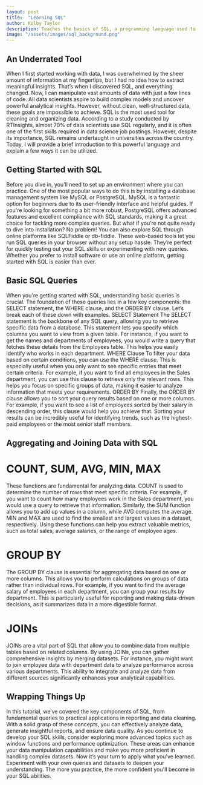 ```yaml
---
layout: post
title:  "Learning SQL"
author: Kolby Taylor
description: Teaches the basics of SQL, a programming language used to gather and organize data.   
image: "/assets/images/sql_background.png"
---
```


## An Underrated Tool
When I first started working with data, I was overwhelmed by the sheer amount of information at my fingertips, but I had no idea how to extract meaningful insights. That’s when I discovered SQL, and everything changed. Now, I can manipulate vast amounts of data with just a few lines of code.
All data scientists aspire to build complex models and uncover powerful analytical insights. However, without clean, well-structured data, these goals are impossible to achieve. SQL is the most used tool for cleaning and organizing data.
According to a study conducted by RTInsights, almost 70% of data scientists use SQL regularly, and it is often one of the first skills required in data science job postings. However, despite its importance, SQL remains undertaught in universities across the country. Today, I will provide a brief introduction to this powerful language and explain a few ways it can be utilized.
 
## Getting Started with SQL
Before you dive in, you’ll need to set up an environment where you can practice. One of the most popular ways to do this is by installing a database management system like MySQL or PostgreSQL. MySQL is a fantastic option for beginners due to its user-friendly interface and helpful guides. If you're looking for something a bit more robust, PostgreSQL offers advanced features and excellent compliance with SQL standards, making it a great choice for tackling more complex queries.
But what if you’re not quite ready to dive into installation? No problem! You can also explore SQL through online platforms like SQLFiddle or db-fiddle. These web-based tools let you run SQL queries in your browser without any setup hassle. They’re perfect for quickly testing out your SQL skills or experimenting with new queries. Whether you prefer to install software or use an online platform, getting started with SQL is easier than ever.
 
## Basic SQL Queries
When you're getting started with SQL, understanding basic queries is crucial. The foundation of these queries lies in a few key components: the SELECT statement, the WHERE clause, and the ORDER BY clause. Let’s break each of these down with examples.
SELECT Statement
The SELECT statement is the backbone of any SQL query, allowing you to retrieve specific data from a database. This statement lets you specify which columns you want to view from a given table. For instance, if you want to get the names and departments of employees, you would write a query that fetches these details from the Employees table. This helps you easily identify who works in each department.
WHERE Clause
To filter your data based on certain conditions, you can use the WHERE clause. This is especially useful when you only want to see specific entries that meet certain criteria. For example, if you want to find all employees in the Sales department, you can use this clause to retrieve only the relevant rows. This helps you focus on specific groups of data, making it easier to analyze information that meets your requirements.
ORDER BY
Finally, the ORDER BY clause allows you to sort your query results based on one or more columns. For example, if you want to see a list of employees sorted by their salary in descending order, this clause would help you achieve that. Sorting your results can be incredibly useful for identifying trends, such as the highest-paid employees or the most senior staff members.
 
## Aggregating and Joining Data with SQL
# COUNT, SUM, AVG, MIN, MAX
These functions are fundamental for analyzing data. COUNT is used to determine the number of rows that meet specific criteria. For example, if you want to count how many employees work in the Sales department, you would use a query to retrieve that information. Similarly, the SUM function allows you to add up values in a column, while AVG computes the average. MIN and MAX are used to find the smallest and largest values in a dataset, respectively. Using these functions can help you extract valuable metrics, such as total sales, average salaries, or the range of employee ages.

# GROUP BY
The GROUP BY clause is essential for aggregating data based on one or more columns. This allows you to perform calculations on groups of data rather than individual rows. For example, if you want to find the average salary of employees in each department, you can group your results by department. This is particularly useful for reporting and making data-driven decisions, as it summarizes data in a more digestible format.

# JOINs
JOINs are a vital part of SQL that allow you to combine data from multiple tables based on related columns. By using JOINs, you can gather comprehensive insights by merging datasets. For instance, you might want to join employee data with department data to analyze performance across various departments. This ability to integrate and analyze data from different sources significantly enhances your analytical capabilities.
 
## Wrapping Things Up
In this tutorial, we’ve covered the key components of SQL, from fundamental queries to practical applications in reporting and data cleaning. With a solid grasp of these concepts, you can effectively analyze data, generate insightful reports, and ensure data quality.
As you continue to develop your SQL skills, consider exploring more advanced topics such as window functions and performance optimization. These areas can enhance your data manipulation capabilities and make you more proficient in handling complex datasets.
Now it’s your turn to apply what you've learned. Experiment with your own queries and datasets to deepen your understanding. The more you practice, the more confident you'll become in your SQL abilities.
